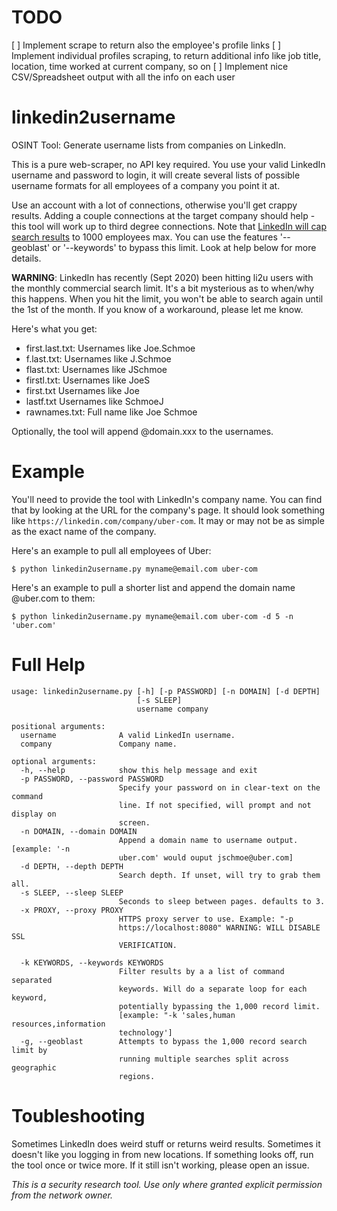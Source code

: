 # TODO

[ ] Implement scrape to return also the employee's profile links
[ ] Implement individual profiles scraping, to return additional info like job title, location, time worked at current company, so on
[ ] Implement nice CSV/Spreadsheet output with all the info on each user

# linkedin2username
OSINT Tool: Generate username lists from companies on LinkedIn.

This is a pure web-scraper, no API key required. You use your valid LinkedIn username and password to login, it will create several lists of possible username formats for all employees of a company you point it at.

Use an account with a lot of connections, otherwise you'll get crappy results. Adding a couple connections at the target company should help - this tool will work up to third degree connections. Note that [LinkedIn will cap search results](https://www.linkedin.com/help/linkedin/answer/129/what-you-get-when-you-search-on-linkedin?lang=en) to 1000 employees max. You can use the features '--geoblast' or '--keywords' to bypass this limit. Look at help below for more details.

**WARNING**: LinkedIn has recently (Sept 2020) been hitting li2u users with the monthly commercial search limit. It's a bit mysterious as to when/why this happens. When you hit the limit, you won't be able to search again until the 1st of the month. If you know of a workaround, please let me know.

Here's what you get:
- first.last.txt: Usernames like Joe.Schmoe
- f.last.txt:     Usernames like J.Schmoe
- flast.txt:      Usernames like JSchmoe
- firstl.txt:     Usernames like JoeS
- first.txt       Usernames like Joe
- lastf.txt       Usernames like SchmoeJ
- rawnames.txt:   Full name like Joe Schmoe

Optionally, the tool will append @domain.xxx to the usernames.

# Example
You'll need to provide the tool with LinkedIn's company name. You can find that by looking at the URL for the company's page. It should look something like `https://linkedin.com/company/uber-com`. It may or may not be as simple as the exact name of the company.

Here's an example to pull all employees of Uber:
```
$ python linkedin2username.py myname@email.com uber-com
```

Here's an example to pull a shorter list and append the domain name @uber.com to them:
```
$ python linkedin2username.py myname@email.com uber-com -d 5 -n 'uber.com'
```

# Full Help
```
usage: linkedin2username.py [-h] [-p PASSWORD] [-n DOMAIN] [-d DEPTH]
                            [-s SLEEP]
                            username company

positional arguments:
  username              A valid LinkedIn username.
  company               Company name.

optional arguments:
  -h, --help            show this help message and exit
  -p PASSWORD, --password PASSWORD
                        Specify your password on in clear-text on the command
                        line. If not specified, will prompt and not display on
                        screen.
  -n DOMAIN, --domain DOMAIN
                        Append a domain name to username output. [example: '-n
                        uber.com' would ouput jschmoe@uber.com]
  -d DEPTH, --depth DEPTH
                        Search depth. If unset, will try to grab them all.
  -s SLEEP, --sleep SLEEP
                        Seconds to sleep between pages. defaults to 3.
  -x PROXY, --proxy PROXY
                        HTTPS proxy server to use. Example: "-p
                        https://localhost:8080" WARNING: WILL DISABLE SSL
                        VERIFICATION.

  -k KEYWORDS, --keywords KEYWORDS
                        Filter results by a a list of command separated
                        keywords. Will do a separate loop for each keyword,
                        potentially bypassing the 1,000 record limit.
                        [example: "-k 'sales,human resources,information
                        technology']
  -g, --geoblast        Attempts to bypass the 1,000 record search limit by
                        running multiple searches split across geographic
                        regions.
```

# Toubleshooting
Sometimes LinkedIn does weird stuff or returns weird results. Sometimes it doesn't like you logging in from new locations. If something looks off, run the tool once or twice more. If it still isn't working, please open an issue.

*This is a security research tool. Use only where granted explicit permission from the network owner.*
